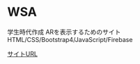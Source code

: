 # WSA
学生時代作成
ARを表示するためのサイト
HTML/CSS/Bootstrap4/JavaScript/Firebase

[サイトURL](https://wars-cc026.firebaseapp.com/)

